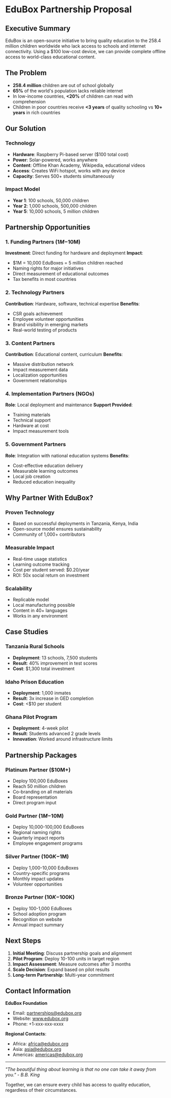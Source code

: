 # EduBox Partnership Proposal

## Executive Summary

EduBox is an open-source initiative to bring quality education to the 258.4 million children worldwide who lack access to schools and internet connectivity. Using a $100 low-cost device, we can provide complete offline access to world-class educational content.

## The Problem

- **258.4 million** children are out of school globally
- **65%** of the world's population lacks reliable internet
- In low-income countries, **<20%** of children can read with comprehension
- Children in poor countries receive **<3 years** of quality schooling vs **10+ years** in rich countries

## Our Solution

### Technology
- **Hardware**: Raspberry Pi-based server ($100 total cost)
- **Power**: Solar-powered, works anywhere
- **Content**: Offline Khan Academy, Wikipedia, educational videos
- **Access**: Creates WiFi hotspot, works with any device
- **Capacity**: Serves 500+ students simultaneously

### Impact Model
- **Year 1**: 100 schools, 50,000 children
- **Year 2**: 1,000 schools, 500,000 children  
- **Year 5**: 10,000 schools, 5 million children

## Partnership Opportunities

### 1. Funding Partners ($1M-$10M)
**Investment**: Direct funding for hardware and deployment
**Impact**: 
- $1M = 10,000 EduBoxes = 5 million children reached
- Naming rights for major initiatives
- Direct measurement of educational outcomes
- Tax benefits in most countries

### 2. Technology Partners
**Contribution**: Hardware, software, technical expertise
**Benefits**:
- CSR goals achievement
- Employee volunteer opportunities
- Brand visibility in emerging markets
- Real-world testing of products

### 3. Content Partners
**Contribution**: Educational content, curriculum
**Benefits**:
- Massive distribution network
- Impact measurement data
- Localization opportunities
- Government relationships

### 4. Implementation Partners (NGOs)
**Role**: Local deployment and maintenance
**Support Provided**:
- Training materials
- Technical support
- Hardware at cost
- Impact measurement tools

### 5. Government Partners
**Role**: Integration with national education systems
**Benefits**:
- Cost-effective education delivery
- Measurable learning outcomes
- Local job creation
- Reduced education inequality

## Why Partner With EduBox?

### Proven Technology
- Based on successful deployments in Tanzania, Kenya, India
- Open-source model ensures sustainability
- Community of 1,000+ contributors

### Measurable Impact
- Real-time usage statistics
- Learning outcome tracking
- Cost per student served: $0.20/year
- ROI: 50x social return on investment

### Scalability
- Replicable model
- Local manufacturing possible
- Content in 40+ languages
- Works in any environment

## Case Studies

### Tanzania Rural Schools
- **Deployment**: 13 schools, 7,500 students
- **Result**: 40% improvement in test scores
- **Cost**: $1,300 total investment

### Idaho Prison Education
- **Deployment**: 1,000 inmates
- **Result**: 3x increase in GED completion
- **Cost**: <$10 per student

### Ghana Pilot Program
- **Deployment**: 4-week pilot
- **Result**: Students advanced 2 grade levels
- **Innovation**: Worked around infrastructure limits

## Partnership Packages

### Platinum Partner ($10M+)
- Deploy 100,000 EduBoxes
- Reach 50 million children
- Co-branding on all materials
- Board representation
- Direct program input

### Gold Partner ($1M-$10M)
- Deploy 10,000-100,000 EduBoxes
- Regional naming rights
- Quarterly impact reports
- Employee engagement programs

### Silver Partner ($100K-$1M)
- Deploy 1,000-10,000 EduBoxes
- Country-specific programs
- Monthly impact updates
- Volunteer opportunities

### Bronze Partner ($10K-$100K)
- Deploy 100-1,000 EduBoxes
- School adoption program
- Recognition on website
- Annual impact summary

## Next Steps

1. **Initial Meeting**: Discuss partnership goals and alignment
2. **Pilot Program**: Deploy 10-100 units in target region
3. **Impact Assessment**: Measure outcomes after 3 months
4. **Scale Decision**: Expand based on pilot results
5. **Long-term Partnership**: Multi-year commitment

## Contact Information

**EduBox Foundation**
- Email: partnerships@edubox.org
- Website: www.edubox.org
- Phone: +1-xxx-xxx-xxxx

**Regional Contacts**:
- Africa: africa@edubox.org
- Asia: asia@edubox.org
- Americas: americas@edubox.org

---

*"The beautiful thing about learning is that no one can take it away from you." - B.B. King*

Together, we can ensure every child has access to quality education, regardless of their circumstances.